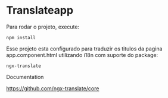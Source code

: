 # Translateapp

Para rodar o projeto, execute:

    npm install

Esse projeto esta configurado para traduzir os titulos da pagina app.component.html utilizando i18n com suporte do package:

    ngx-translate

Documentation

https://github.com/ngx-translate/core
